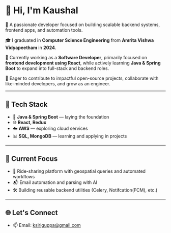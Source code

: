 # 👋 Hi, I'm Kaushal

🚀 A passionate developer focused on building scalable backend systems, frontend apps, and automation tools.

🎓 I graduated in **Computer Science Engineering** from **Amrita Vishwa Vidyapeetham** in **2024**.

💼 Currently working as a **Software Developer**, primarily focused on **frontend development using React**, while actively learning **Java & Spring Boot** to expand into full-stack and backend roles.

🤝 Eager to contribute to impactful open-source projects, collaborate with like-minded developers, and grow as an engineer.

---

## 🔧 Tech Stack

- 🚧 **Java & Spring Boot** — laying the foundation
- 🌐 **React, Redux** 
- ☁️ **AWS** — exploring cloud services
- 📊 **SQL, MongoDB** — learning and applying in projects

---

## 📍 Current Focus

- 🚗 Ride-sharing platform with geospatial queries and automated workflows
- 📬 Email automation and parsing with AI
- 🛠 Building reusable backend utilities (Celery, Notifcation(FCM), etc.)

---

## 🌐 Let's Connect

- 📫 Email: [ksiriguppa@gmail.com](ksiriguppa@gmail.com)


